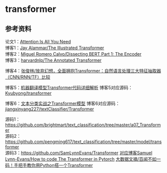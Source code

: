 # transformer

## 参考资料

论文1：[Attention Is All You Need](https://arxiv.org/pdf/1706.03762.pdf)<br>
博客1：[Jay Alammar/The Illustrated Transformer](https://jalammar.github.io/illustrated-transformer)<br>
博客2：[Miguel Romero Calvo/Dissecting BERT Part 1: The Encoder](https://medium.com/dissecting-bert/dissecting-bert-part-1-d3c3d495cdb3)<br>
博客3：[harvardnlp/The Annotated Transformer](http://nlp.seas.harvard.edu/2018/04/03/attention.html)<br>

博客4：[张俊林/放弃幻想，全面拥抱Transformer：自然语言处理三大特征抽取器（CNN/RNN/TF）比较](https://zhuanlan.zhihu.com/p/54743941)

博客5：[机器翻译模型Transformer代码详细解析](https://blog.csdn.net/mijiaoxiaosan/article/details/74909076)
博客5对应源码：[Kyubyong/transformer](https://github.com/Kyubyong/transformer)

博客6：[文本分类实战之Transformer模型](https://www.cnblogs.com/jiangxinyang/p/10210813.html)
博客6对应源码：[jiangxinyang227/textClassifier/Transformer](https://github.com/jiangxinyang227/textClassifier/tree/master/Transformer)<br>

源码1：https://github.com/brightmart/text_classification/tree/master/a07_Transformer<br>
源码2：https://github.com/pengming617/text_classification/tree/master/model/transformer<br>
源码3：https://github.com/SamLynnEvans/Transformer  [对应博客Samuel Lynn-Evans/How to code The Transformer in Pytorch](https://towardsdatascience.com/how-to-code-the-transformer-in-pytorch-24db27c8f9ec)  [大数据文摘/百闻不如一码！手把手教你用Python搭一个Transformer](https://mp.weixin.qq.com/s/zLptc5bvo3rY_Jvu-rA6Pg)<br>


